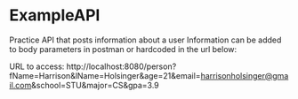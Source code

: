 # ExampleAPI
Practice API that posts information about a user
Information can be added to body parameters in postman or hardcoded in the url below:

URL to access:
http://localhost:8080/person?fName=Harrison&lName=Holsinger&age=21&email=harrisonholsinger@gmail.com&school=STU&major=CS&gpa=3.9 

